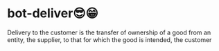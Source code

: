 # bot-deliver😎😁
 Delivery to the customer is the transfer of ownership of a good from an entity, the supplier, to that for which the good is intended, the customer
